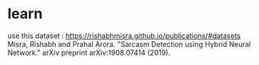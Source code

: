 # learn

use this dataset : https://rishabhmisra.github.io/publications/#datasets
Misra, Rishabh and Prahal Arora. "Sarcasm Detection using Hybrid Neural Network." arXiv preprint arXiv:1908.07414 (2019).

